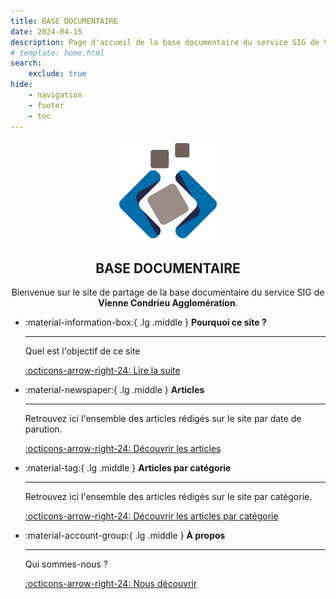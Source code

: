 ```yaml
---
title: BASE DOCUMENTAIRE
date: 2024-04-15
description: Page d'accueil de la base documentaire du service SIG de Vienne Condrieu Agglomération. C'est aussi un site de veille sur la géomatique, la partage d'articles et de tutoriels sur l'information géographique
# template: home.html
search:
    exclude: true
hide:
    - navigation
    - footer
    - toc
---
```

<style>
  .md-typeset h1,
  .md-content__button {
    display: none;
  }
  .md-typeset h2 {
    font-size: 1.5625em;
    font-weight: bold;
    line-height: 1.4;
    margin: 0.14em 0 .64em;
  }
</style>

<div style="text-align: center">
  <div>
      <img src="assets/images/logo/logo-v01.png" style="max-width: 160px;" />
  </div>
  <div>
    <h2>BASE DOCUMENTAIRE</h2>
    <p>Bienvenue sur le site de partage de la base documentaire du service SIG de <b>Vienne Condrieu Agglomération</b>.</p>
    <!-- <p>Veille sur la géomatique, partage d'articles et de tutoriels sur l'information géographique</p> -->
  </div>
</div>

<div class="grid cards" markdown>

-   :material-information-box:{ .lg .middle } __Pourquoi ce site ?__

    ---

    Quel est l'objectif de ce site

    [:octicons-arrow-right-24: Lire la suite](#)

-   :material-newspaper:{ .lg .middle } __Articles__

    ---

    Retrouvez ici l'ensemble des articles rédigés sur le site par date de parution.

    [:octicons-arrow-right-24: Découvrir les articles](#)

-   :material-tag:{ .lg .middle } __Articles par catégorie__

    ---

    Retrouvez ici l'ensemble des articles rédigés sur le site par catégorie.

    [:octicons-arrow-right-24: Découvrir les articles par catégorie](tags.md)


-   :material-account-group:{ .lg .middle } __À propos__

    ---

    Qui sommes-nous ?

    [:octicons-arrow-right-24: Nous découvrir](#)

</div>
